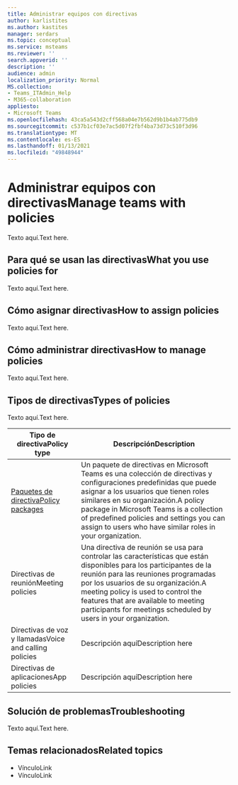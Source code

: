 ```yaml
---
title: Administrar equipos con directivas
author: karlistites
ms.author: kastites
manager: serdars
ms.topic: conceptual
ms.service: msteams
ms.reviewer: ''
search.appverid: ''
description: ''
audience: admin
localization_priority: Normal
MS.collection:
- Teams_ITAdmin_Help
- M365-collaboration
appliesto:
- Microsoft Teams
ms.openlocfilehash: 43ca5a543d2cff568a04e7b562d9b1b4ab775db9
ms.sourcegitcommit: c537b1cf03e7ac5d07f2fbf4ba73d73c510f3d96
ms.translationtype: MT
ms.contentlocale: es-ES
ms.lasthandoff: 01/13/2021
ms.locfileid: "49848944"
---
```

# <a name="manage-teams-with-policies"></a><span data-ttu-id="18559-102">Administrar equipos con directivas</span><span class="sxs-lookup"><span data-stu-id="18559-102">Manage teams with policies</span></span>

<span data-ttu-id="18559-103">Texto aquí.</span><span class="sxs-lookup"><span data-stu-id="18559-103">Text here.</span></span>

## <a name="what-you-use-policies-for"></a><span data-ttu-id="18559-104">Para qué se usan las directivas</span><span class="sxs-lookup"><span data-stu-id="18559-104">What you use policies for</span></span>

<span data-ttu-id="18559-105">Texto aquí.</span><span class="sxs-lookup"><span data-stu-id="18559-105">Text here.</span></span>

## <a name="how-to-assign-policies"></a><span data-ttu-id="18559-106">Cómo asignar directivas</span><span class="sxs-lookup"><span data-stu-id="18559-106">How to assign policies</span></span>

<span data-ttu-id="18559-107">Texto aquí.</span><span class="sxs-lookup"><span data-stu-id="18559-107">Text here.</span></span>

## <a name="how-to-manage-policies"></a><span data-ttu-id="18559-108">Cómo administrar directivas</span><span class="sxs-lookup"><span data-stu-id="18559-108">How to manage policies</span></span>

<span data-ttu-id="18559-109">Texto aquí.</span><span class="sxs-lookup"><span data-stu-id="18559-109">Text here.</span></span>

## <a name="types-of-policies"></a><span data-ttu-id="18559-110">Tipos de directivas</span><span class="sxs-lookup"><span data-stu-id="18559-110">Types of policies</span></span>

<span data-ttu-id="18559-111">Texto aquí.</span><span class="sxs-lookup"><span data-stu-id="18559-111">Text here.</span></span>

<span data-ttu-id="18559-112">Tipo de directiva</span><span class="sxs-lookup"><span data-stu-id="18559-112">Policy type</span></span> | <span data-ttu-id="18559-113">Descripción</span><span class="sxs-lookup"><span data-stu-id="18559-113">Description</span></span>
------------|------------
[<span data-ttu-id="18559-114">Paquetes de directiva</span><span class="sxs-lookup"><span data-stu-id="18559-114">Policy packages</span></span>](https://docs.microsoft.com/microsoftteams/manage-policy-packages) | <span data-ttu-id="18559-115">Un paquete de directivas en Microsoft Teams es una colección de directivas y configuraciones predefinidas que puede asignar a los usuarios que tienen roles similares en su organización.</span><span class="sxs-lookup"><span data-stu-id="18559-115">A policy package in Microsoft Teams is a collection of predefined policies and settings you can assign to users who have similar roles in your organization.</span></span>
<span data-ttu-id="18559-116">Directivas de reunión</span><span class="sxs-lookup"><span data-stu-id="18559-116">Meeting policies</span></span> | <span data-ttu-id="18559-117">Una directiva de reunión se usa para controlar las características que están disponibles para los participantes de la reunión para las reuniones programadas por los usuarios de su organización.</span><span class="sxs-lookup"><span data-stu-id="18559-117">A meeting policy is used to control the features that are available to meeting participants for meetings scheduled by users in your organization.</span></span>
<span data-ttu-id="18559-118">Directivas de voz y llamadas</span><span class="sxs-lookup"><span data-stu-id="18559-118">Voice and calling policies</span></span> | <span data-ttu-id="18559-119">Descripción aquí</span><span class="sxs-lookup"><span data-stu-id="18559-119">Description here</span></span>
<span data-ttu-id="18559-120">Directivas de aplicaciones</span><span class="sxs-lookup"><span data-stu-id="18559-120">App policies</span></span> | <span data-ttu-id="18559-121">Descripción aquí</span><span class="sxs-lookup"><span data-stu-id="18559-121">Description here</span></span>

## <a name="troubleshooting"></a><span data-ttu-id="18559-122">Solución de problemas</span><span class="sxs-lookup"><span data-stu-id="18559-122">Troubleshooting</span></span>

<span data-ttu-id="18559-123">Texto aquí.</span><span class="sxs-lookup"><span data-stu-id="18559-123">Text here.</span></span>

## <a name="related-topics"></a><span data-ttu-id="18559-124">Temas relacionados</span><span class="sxs-lookup"><span data-stu-id="18559-124">Related topics</span></span>

* <span data-ttu-id="18559-125">Vínculo</span><span class="sxs-lookup"><span data-stu-id="18559-125">Link</span></span>
* <span data-ttu-id="18559-126">Vínculo</span><span class="sxs-lookup"><span data-stu-id="18559-126">Link</span></span>
